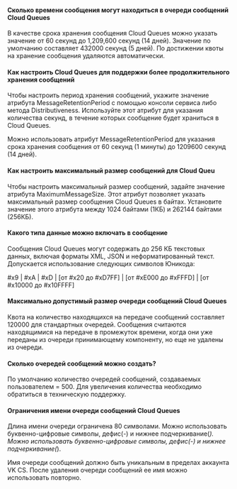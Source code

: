 #### Сколько времени сообщения могут находиться в очереди сообщений Cloud Queues

В качестве срока хранения сообщения Cloud Queues можно указать значение от 60 секунд до 1,209,600 секунд (14 дней). Значение по умолчанию составляет 432000 секунд (5 дней). По достижении квоты на хранение сообщения удаляются автоматически.

#### Как настроить Cloud Queues для поддержки более продолжительного хранения сообщений

Чтобы настроить период хранения сообщений, укажите значение атрибута MessageRetentionPeriod с помощью консоли сервиса либо метода Distributiveness. Используйте этот атрибут для указания количества секунд, в течение которых сообщение будет храниться в Cloud Queues.

Можно использовать атрибут MessageRetentionPeriod для указания срока хранения сообщения от 60 секунд (1 минуты) до 1209600 секунд (14 дней).

#### Как настроить максимальный размер сообщений для Cloud Queu

Чтобы настроить максимальный размер сообщений, задайте значение атрибута MaximumMessageSize. Этот атрибут позволяет указать максимальный размер сообщения Cloud Queues в байтах. Установите значение этого атрибута между 1024 байтами (1КБ) и 262144 байтами (256КБ).

#### Какого типа данные можно включать в сообщение

Сообщения Cloud Queues могут содержать до 256 КБ текстовых данных, включая форматы XML, JSON и неформатированный текст. Допускается использование следующих символов Юникода:

#x9 | #xA | #xD | [от #x20 до #xD7FF] | [от #xE000 до #xFFFD] | [от #x10000 до #x10FFFF]

#### Максимально допустимый размер очереди сообщений Cloud Queues

Квота на количество находящихся на передаче сообщений составляет 120000 для стандартных очередей. Сообщения считаются находящимися на передаче в промежуток времени, когда они уже переданы из очереди принимающему компоненту, но еще не удалены из очереди.

#### Сколько очередей сообщений можно создать?

По умолчанию количество очередей сообщений, создаваемых пользователем = 500. Для увеличения количества необходимо обратиться в техническую поддержку.

#### Ограничения имени очереди сообщений Cloud Queues

Длина имени очереди ограничена 80 символами. Можно использовать буквенно-цифровые символы, дефис(-) и нижнее подчеркивание(_). Можно использовать буквенно-цифровые символы, дефис(-) и нижнее подчеркивание(_).

Имя очереди сообщений должно быть уникальным в пределах аккаунта VK CS. После удаления очереди сообщений ее имя можно использовать повторно.